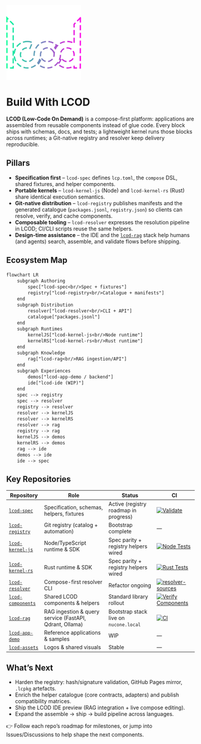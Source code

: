 <img alt="lcod animated" title="Low Code On Demand" src="https://github.com/lcod-team/lcod-assets/raw/main/logo/lcod_color_border_anim.svg" style="height:200px"/>

# Build With LCOD

**LCOD (Low‑Code On Demand)** is a compose-first platform: applications are assembled from reusable components instead of glue code. Every block ships with schemas, docs, and tests; a lightweight kernel runs those blocks across runtimes; a Git-native registry and resolver keep delivery reproducible.

## Pillars

- **Specification first** – `lcod-spec` defines `lcp.toml`, the `compose` DSL, shared fixtures, and helper components.
- **Portable kernels** – `lcod-kernel-js` (Node) and `lcod-kernel-rs` (Rust) share identical execution semantics.
- **Git-native distribution** – `lcod-registry` publishes manifests and the generated catalogue (`packages.jsonl`, `registry.json`) so clients can resolve, verify, and cache components.
- **Composable tooling** – `lcod-resolver` expresses the resolution pipeline in LCOD; CI/CLI scripts reuse the same helpers.
- **Design-time assistance** – the IDE and the [`lcod-rag`](https://github.com/lcod-team/lcod-rag) stack help humans (and agents) search, assemble, and validate flows before shipping.

## Ecosystem Map

```mermaid
flowchart LR
    subgraph Authoring
        spec["lcod-spec<br/>Spec + fixtures"]
        registry["lcod-registry<br/>Catalogue + manifests"]
    end
    subgraph Distribution
        resolver["lcod-resolver<br/>CLI + API"]
        catalogue["packages.jsonl"]
    end
    subgraph Runtimes
        kernelJS["lcod-kernel-js<br/>Node runtime"]
        kernelRS["lcod-kernel-rs<br/>Rust runtime"]
    end
    subgraph Knowledge
        rag["lcod-rag<br/>RAG ingestion/API"]
    end
    subgraph Experiences
        demos["lcod-app-demo / backend"]
        ide["lcod-ide (WIP)"]
    end
    spec --> registry
    spec --> resolver
    registry --> resolver
    resolver --> kernelJS
    resolver --> kernelRS
    resolver --> rag
    registry --> rag
    kernelJS --> demos
    kernelRS --> demos
    rag --> ide
    demos --> ide
    ide --> spec
```

## Key Repositories

| Repository | Role | Status | CI |
| --- | --- | --- | --- |
| [`lcod-spec`](https://github.com/lcod-team/lcod-spec) | Specification, schemas, helpers, fixtures | Active (registry roadmap in progress) | [![Validate](https://github.com/lcod-team/lcod-spec/actions/workflows/validate.yml/badge.svg)](https://github.com/lcod-team/lcod-spec/actions/workflows/validate.yml) |
| [`lcod-registry`](https://github.com/lcod-team/lcod-registry) | Git registry (catalog + automation) | Bootstrap complete | — |
| [`lcod-kernel-js`](https://github.com/lcod-team/lcod-kernel-js) | Node/TypeScript runtime & SDK | Spec parity + registry helpers wired | [![Node Tests](https://github.com/lcod-team/lcod-kernel-js/actions/workflows/test.yml/badge.svg)](https://github.com/lcod-team/lcod-kernel-js/actions/workflows/test.yml) |
| [`lcod-kernel-rs`](https://github.com/lcod-team/lcod-kernel-rs) | Rust runtime & SDK | Spec parity + registry helpers wired | [![Rust Tests](https://github.com/lcod-team/lcod-kernel-rs/actions/workflows/test.yml/badge.svg)](https://github.com/lcod-team/lcod-kernel-rs/actions/workflows/test.yml) |
| [`lcod-resolver`](https://github.com/lcod-team/lcod-resolver) | Compose-first resolver CLI | Refactor ongoing | [![resolver-sources](https://github.com/lcod-team/lcod-resolver/actions/workflows/resolver-sources.yml/badge.svg)](https://github.com/lcod-team/lcod-resolver/actions/workflows/resolver-sources.yml) |
| [`lcod-components`](https://github.com/lcod-team/lcod-components) | Shared LCOD components & helpers | Standard library rollout | [![Verify Components](https://github.com/lcod-team/lcod-components/actions/workflows/verify-components.yml/badge.svg)](https://github.com/lcod-team/lcod-components/actions/workflows/verify-components.yml) |
| [`lcod-rag`](https://github.com/lcod-team/lcod-rag) | RAG ingestion & query service (FastAPI, Qdrant, Ollama) | Bootstrap stack live on `nucone.local` | [![CI](https://github.com/lcod-team/lcod-rag/actions/workflows/ci.yml/badge.svg)](https://github.com/lcod-team/lcod-rag/actions/workflows/ci.yml) |
| [`lcod-app-demo`](https://github.com/lcod-team/lcod-app-demo) | Reference applications & samples | WIP | — |
| [`lcod-assets`](https://github.com/lcod-team/lcod-assets) | Logos & shared visuals | Stable | — |

## What’s Next

- Harden the registry: hash/signature validation, GitHub Pages mirror, `.lcpkg` artefacts.
- Enrich the helper catalogue (core contracts, adapters) and publish compatibility matrices.
- Ship the LCOD IDE preview (RAG integration + live compose editing).
- Expand the assemble → ship → build pipeline across languages.

👉 Follow each repo’s roadmap for milestones, or jump into Issues/Discussions to help shape the next components.
